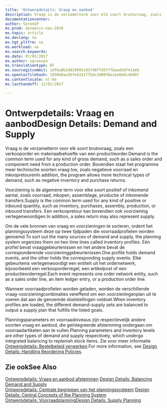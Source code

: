 ```yaml
---
title: 'Ontwerpdetails: Vraag en aanbod'
description: Vraag is de verzamelterm voor elk soort brutovraag, zoals een verkooporder en materiaalbehoefte van een productieorder. Bovendien staat het programma meer technische soorten vraag toe, zoals negatieve voorraad en inkoopretouren
documentationcenter: 
author: SorenGP
ms.prod: dynamics-nav-2018
ms.topic: article
ms.devlang: na
ms.tgt_pltfrm: na
ms.workload: na
ms.search.keywords: 
ms.date: 07/01/2017
ms.author: sgroespe
ms.translationtype: HT
ms.sourcegitcommit: 1dfba8b14019991c95f40ffd5f7fbaed5df414eb
ms.openlocfilehash: 193848aa36fe4331775dc3d80f8e1ee0e6c4b997
ms.contentlocale: nl-be
ms.lasthandoff: 12/01/2017

---
```

# <a name="design-details-demand-and-supply"></a><span data-ttu-id="4f93d-104">Ontwerpdetails: Vraag en aanbod</span><span class="sxs-lookup"><span data-stu-id="4f93d-104">Design Details: Demand and Supply</span></span>
<span data-ttu-id="4f93d-105">Vraag is de verzamelterm voor elk soort brutovraag, zoals een verkooporder en materiaalbehoefte van een productieorder.</span><span class="sxs-lookup"><span data-stu-id="4f93d-105">Demand is the common term used for any kind of gross demand, such as a sales order and component need from a production order.</span></span> <span data-ttu-id="4f93d-106">Bovendien staat het programma meer technische soorten vraag toe, zoals negatieve voorraad en inkoopretouren</span><span class="sxs-lookup"><span data-stu-id="4f93d-106">In addition, the program allows more technical types of demand, such as negative inventory and purchase returns.</span></span>  
  
 <span data-ttu-id="4f93d-107">Voorziening is de algemene term voor elke soort positief of inkomend aantal, zoals voorraad, inkopen, assemblage, productie of inkomende transfers.</span><span class="sxs-lookup"><span data-stu-id="4f93d-107">Supply is the common term used for any kind of positive or inbound quantity, such as inventory, purchases, assembly, production, or inbound transfers.</span></span> <span data-ttu-id="4f93d-108">Een verkoopretour kan bovendien ook voorziening vertegenwoordigen.</span><span class="sxs-lookup"><span data-stu-id="4f93d-108">In addition, a sales return may also represent supply.</span></span>  
  
 <span data-ttu-id="4f93d-109">Om de vele bronnen van vraag en voorzieningen te sorteren, ordent het planningssysteem deze op twee tijdpaden die voorraadprofielen worden genoemd.</span><span class="sxs-lookup"><span data-stu-id="4f93d-109">To sort out the many sources of demand and supply, the planning system organizes them on two time lines called inventory profiles.</span></span> <span data-ttu-id="4f93d-110">Eén profiel bevat vraaggebeurtenissen en het andere bevat de corresponderende voorzieninggebeurtenissen.</span><span class="sxs-lookup"><span data-stu-id="4f93d-110">One profile holds demand events, and the other holds the corresponding supply events.</span></span> <span data-ttu-id="4f93d-111">Elke gebeurtenis vertegenwoordigt een entiteit uit het ordernetwerk, bijvoorbeeld een verkooporderregel, een artikelpost of een productieorderregel.</span><span class="sxs-lookup"><span data-stu-id="4f93d-111">Each event represents one order network entity, such as a sales order line, an item ledger entry, or a production order line.</span></span>  
  
 <span data-ttu-id="4f93d-112">Wanneer voorraadprofielen worden geladen, worden de verschillende vraag-voorzieningcombinaties vereffend om een voorzieningenplan uit te voeren dat aan de genoemde doelstellingen voldoet.</span><span class="sxs-lookup"><span data-stu-id="4f93d-112">When inventory profiles are loaded, the different demand-supply sets are balanced to output a supply plan that fulfills the listed goals.</span></span>  
  
 <span data-ttu-id="4f93d-113">Planningsparameters en voorraadniveaus zijn respectievelijk andere soorten vraag en aanbod, die geïntegreerde afstemming ondergaan om voorraadartikelen aan te vullen.</span><span class="sxs-lookup"><span data-stu-id="4f93d-113">Planning parameters and inventory levels are other types of demand and supply respectively, which undergo integrated balancing to replenish stock items.</span></span> <span data-ttu-id="4f93d-114">Zie voor meer informatie [Ontwerpdetails: Bestelbeleid verwerken](design-details-handling-reordering-policies.md).</span><span class="sxs-lookup"><span data-stu-id="4f93d-114">For more information, see [Design Details: Handling Reordering Policies](design-details-handling-reordering-policies.md).</span></span>  
  
## <a name="see-also"></a><span data-ttu-id="4f93d-115">Zie ook</span><span class="sxs-lookup"><span data-stu-id="4f93d-115">See Also</span></span>  
 <span data-ttu-id="4f93d-116">[Ontwerpdetails: Vraag en aanbod afstemmen](design-details-balancing-demand-and-supply.md) </span><span class="sxs-lookup"><span data-stu-id="4f93d-116">[Design Details: Balancing Demand and Supply](design-details-balancing-demand-and-supply.md) </span></span>  
 <span data-ttu-id="4f93d-117">[Ontwerpdetails: Centrale begrippen van het planningssysteem](design-details-central-concepts-of-the-planning-system.md) </span><span class="sxs-lookup"><span data-stu-id="4f93d-117">[Design Details: Central Concepts of the Planning System](design-details-central-concepts-of-the-planning-system.md) </span></span>  
 [<span data-ttu-id="4f93d-118">Ontwerpdetails: Voorraadplanning</span><span class="sxs-lookup"><span data-stu-id="4f93d-118">Design Details: Supply Planning</span></span>](design-details-supply-planning.md)
